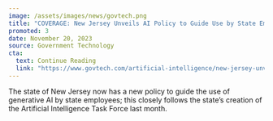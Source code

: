 ```yaml
---
image: /assets/images/news/govtech.png
title: "COVERAGE: New Jersey Unveils AI Policy to Guide Use by State Employees"
promoted: 3
date: November 20, 2023
source: Government Technology
cta:
  text: Continue Reading
  link: "https://www.govtech.com/artificial-intelligence/new-jersey-unveils-ai-policy-to-guide-use-by-state-employees"
---
```


The state of New Jersey now has a new policy to guide the use of generative AI by state employees; this closely follows the state’s creation of the Artificial Intelligence Task Force last month.